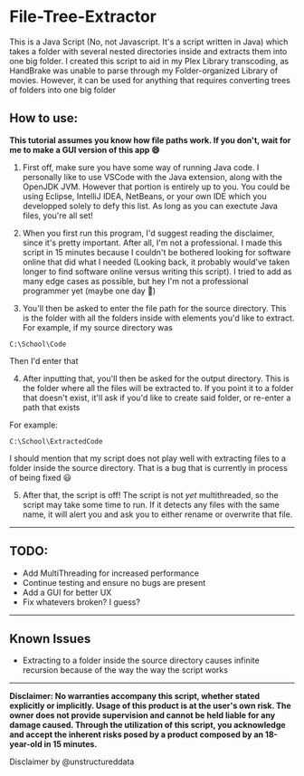 # File-Tree-Extractor
This is a Java Script (No, not Javascript. It's a script written in Java) which takes a folder with several nested directories inside and extracts them into one big folder. I created this script to aid in my Plex Library transcoding, as HandBrake was unable to parse through my Folder-organized Library of movies. However, it can be used for anything that requires converting trees of folders into one big folder

## How to use:

**This tutorial assumes you know how file paths work. If you don't, wait for me to make a GUI version of this app 😄**

1. First off, make sure you have some way of running Java code. I personally like to use VSCode with the Java extension, along with the OpenJDK JVM. However that portion is entirely up to you. You could be using Eclipse, IntelliJ IDEA, NetBeans, or your own IDE which you developped solely to defy this list. As long as you can exectute Java files, you're all set!

2. When you first run this program, I'd suggest reading the disclaimer, since it's pretty important. After all, I'm not a professional. I made this script in 15 minutes because I couldn't be bothered looking for software online that did what I needed (Looking back, it probably would've taken longer to find software online versus writing this script). I tried to add as many edge cases as possible, but hey I'm not a professional programmer yet (maybe one day 🥺)

3. You'll then be asked to enter the file path for the source directory. This is the folder with all the folders inside with elements you'd like to extract. For example, if my source directory was

`C:\School\Code`

Then I'd enter that

4. After inputting that, you'll then be asked for the output directory. This is the folder where all the files will be extracted to. If you point it to a folder that doesn't exist, it'll ask if you'd like to create said folder, or re-enter a path that exists

For example:

`C:\School\ExtractedCode`

I should mention that my script does not play well with extracting files to a folder inside the source directory. That is a bug that is currently in process of being fixed 😃

5. After that, the script is off! The script is not *yet* multithreaded, so the script may take some time to run. If it detects any files with the same name, it will alert you and ask you to either rename or overwrite that file. 
---
## TODO:
- Add MultiThreading for increased performance
- Continue testing and ensure no bugs are present
- Add a GUI for better UX
- Fix whatevers broken? I guess?
---

## Known Issues
- Extracting to a folder inside the source directory causes infinite recursion because of the way the way the script works

---

**Disclaimer: No warranties accompany this script, whether stated explicitly or implicitly. Usage of this product is at the user's own risk. The owner does not provide supervision and cannot be held liable for any damage caused. Through the utilization of this script, you acknowledge and accept the inherent risks posed by a product composed by an 18-year-old in 15 minutes.**

Disclaimer by @unstructureddata 
